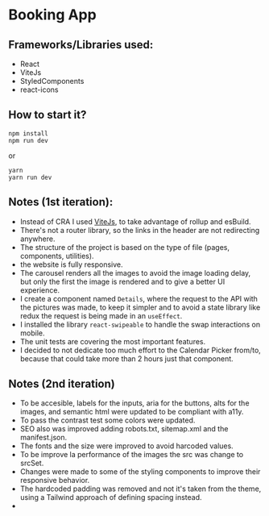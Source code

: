 # Booking App

## Frameworks/Libraries used:

- React
- ViteJs
- StyledComponents
- react-icons

## How to start it?

```
npm install
npm run dev
```

or

```
yarn
yarn run dev
```

## Notes (1st iteration):

- Instead of CRA I used [ViteJs](https://vitejs.dev/), to take advantage of rollup and esBuild.
- There's not a router library, so the links in the header are not redirecting anywhere.
- The structure of the project is based on the type of file (pages, components, utilities).
- the website is fully responsive.
- The carousel renders all the images to avoid the image loading delay, but only the first the image is rendered and to give a better UI experience.
- I create a component named `Details`, where the request to the API with the pictures was made, to keep it simpler and to avoid a state library like redux the request is being made in an `useEffect`.
- I installed the library `react-swipeable` to handle the swap interactions on mobile.
- The unit tests are covering the most important features.
- I decided to not dedicate too much effort to the Calendar Picker from/to, because that could take more than 2 hours just that component.

## Notes (2nd iteration)

- To be accesible, labels for the inputs, aria for the buttons, alts for the images, and semantic html were updated to be compliant with a11y.
- To pass the contrast test some colors were updated.
- SEO also was improved adding robots.txt, sitemap.xml and the manifest.json.
- The fonts and the size were improved to avoid harcoded values.
- To be improve la performance of the images the src was change to srcSet.
- Changes were made to some of the styling components to improve their responsive behavior.
- The hardcoded padding was removed and not it's taken from the theme, using a Tailwind approach of defining spacing instead.
-
